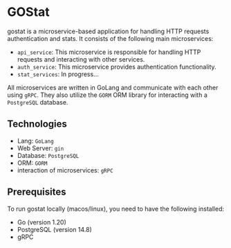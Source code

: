 # GOStat

gostat is a microservice-based application for handling HTTP requests authentication and stats. It consists of the following main microservices:

- `api_service`: This microservice is responsible for handling HTTP requests and interacting with other services.
- `auth_service`: This microservice provides authentication functionality.
- `stat_services`: In progress...

All microservices are written in GoLang and communicate with each other using `gRPC`. They also utilize the `GORM` ORM library for interacting with a `PostgreSQL` database.

## Technologies

- Lang: `GoLang`
- Web Server: `gin`
- Database: `PostgreSQL`
- ORM: `GORM`
- interaction of microservices: `gRPC`

## Prerequisites

To run gostat locally (macos/linux), you need to have the following installed:

- Go (version 1.20)
- PostgreSQL (version 14.8)
- gRPC